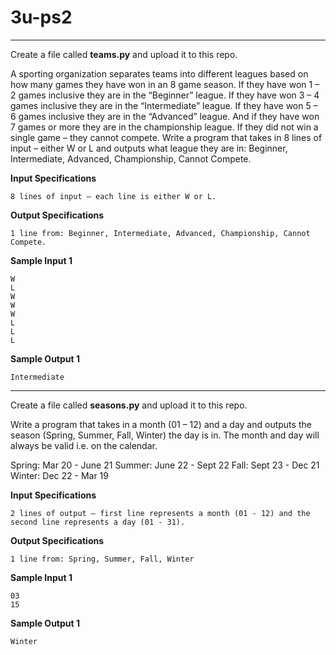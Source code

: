 # 3u-ps2
---
Create a file called **teams.py** and upload it to this repo. 

A sporting organization separates teams into different leagues based on how many games they have won in an 8 game season.
If they have won 1 – 2 games inclusive they are in the “Beginner” league. If they have won 3 – 4 games inclusive they are in the “Intermediate” league. If they have won 5 – 6 games inclusive they are in the “Advanced” league. And if they have won 7 games or more they are in the championship league. If they did not win a single game – they cannot compete. Write a program that takes in 8 lines of input – either W or L and outputs what league they are in: Beginner, Intermediate, Advanced, Championship, Cannot Compete.

**Input Specifications**
```
8 lines of input – each line is either W or L.
```

**Output Specifications**
```
1 line from: Beginner, Intermediate, Advanced, Championship, Cannot Compete.
```

**Sample Input 1**
```
W
L
W
W
W
L
L
L
```

**Sample Output 1**
```
Intermediate
```
---
Create a file called **seasons.py** and upload it to this repo.

Write a program that takes in a month (01 – 12) and a day and outputs the season (Spring, Summer, Fall, Winter) the day is in. The month and day will always be valid i.e. on the calendar.

Spring: Mar 20 - June 21
Summer: June 22 - Sept 22
Fall: Sept 23 - Dec 21
Winter: Dec 22 - Mar 19

**Input Specifications**
```
2 lines of output – first line represents a month (01 - 12) and the second line represents a day (01 - 31).
```

**Output Specifications**
```
1 line from: Spring, Summer, Fall, Winter
```

**Sample Input 1**
```
03
15
```

**Sample Output 1**
```
Winter
```
